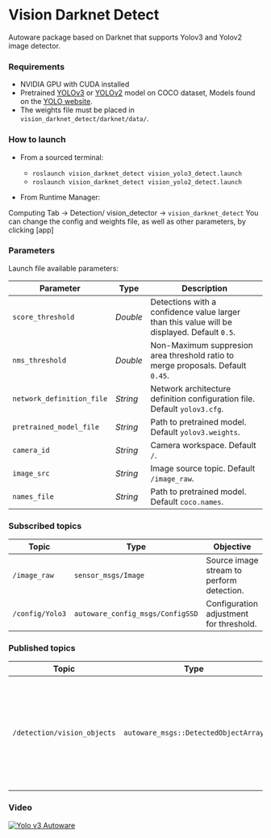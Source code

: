 # Vision Darknet Detect

Autoware package based on Darknet that supports Yolov3 and Yolov2 image detector.

### Requirements

* NVIDIA GPU with CUDA installed
* Pretrained [YOLOv3](https://pjreddie.com/media/files/yolov3.weights) or
 [YOLOv2](https://pjreddie.com/media/files/yolov2.weights) model on COCO dataset,
 Models found on the [YOLO website](https://pjreddie.com/darknet/yolo/).
* The weights file must be placed in `vision_darknet_detect/darknet/data/`.

### How to launch

* From a sourced terminal:

    - `roslaunch vision_darknet_detect vision_yolo3_detect.launch`
    - `roslaunch vision_darknet_detect vision_yolo2_detect.launch`

* From Runtime Manager:

Computing Tab -> Detection/ vision_detector -> `vision_darknet_detect`
You can change the config and weights file, as well as other parameters, by clicking [app]

### Parameters

Launch file available parameters:

|Parameter| Type| Description|
----------|-----|--------
|`score_threshold`|*Double* |Detections with a confidence value larger than this value will be displayed. Default `0.5`.|
|`nms_threshold`|*Double*|Non-Maximum suppresion area threshold ratio to merge proposals. Default `0.45`.|
|`network_definition_file`|*String*|Network architecture definition configuration file. Default `yolov3.cfg`.|
|`pretrained_model_file`|*String*|Path to pretrained model. Default `yolov3.weights`.|
|`camera_id`|*String*|Camera workspace. Default `/`.|
|`image_src`|*String*|Image source topic. Default `/image_raw`.|
|`names_file`|*String*|Path to pretrained model. Default `coco.names`.|


### Subscribed topics

|Topic|Type|Objective|
------|----|---------
|`/image_raw`|`sensor_msgs/Image`|Source image stream to perform detection.|
|`/config/Yolo3`|`autoware_config_msgs/ConfigSSD`|Configuration adjustment for threshold.|

### Published topics

|Topic|Type|Objective|
------|----|---------
|`/detection/vision_objects`|`autoware_msgs::DetectedObjectArray`|Contains the coordinates of the bounding box in image coordinates for detected objects.|

### Video

[![Yolo v3 Autoware](https://img.youtube.com/vi/pO4vM4ehI98/0.jpg)](https://www.youtube.com/watch?v=pO4vM4ehI98)
